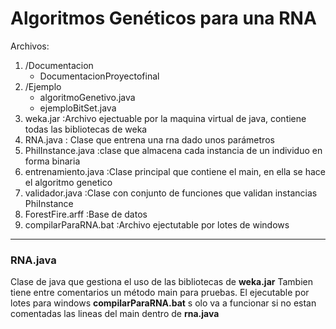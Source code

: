 # Algoritmos Genéticos para una RNA

Archivos:
1. /Documentacion
	- DocumentacionProyectofinal
2. /Ejemplo
	- algoritmoGenetivo.java
	- ejemploBitSet.java
3. weka.jar :Archivo ejectuable por la maquina virtual de java, contiene todas las bibliotecas de weka
4. RNA.java : Clase que entrena una rna dado unos parámetros
5. PhilInstance.java :clase que almacena cada instancia de un individuo en forma binaria
6. entrenamiento.java :Clase principal que contiene el main, en ella se hace el algoritmo genetico
7. validador.java :Clase con conjunto de funciones que validan instancias PhiInstance
8. ForestFire.arff :Base de datos 
9. compilarParaRNA.bat :Archivo ejectutable por lotes de windows

------------

### RNA.java
Clase de java que gestiona el uso de las bibliotecas de **weka.jar**
Tambien tiene entre comentarios un método main para pruebas.
El ejecutable por lotes para windows **compilarParaRNA.bat** s
olo va a funcionar si no estan comentadas las lineas del main dentro de **rna.java**
